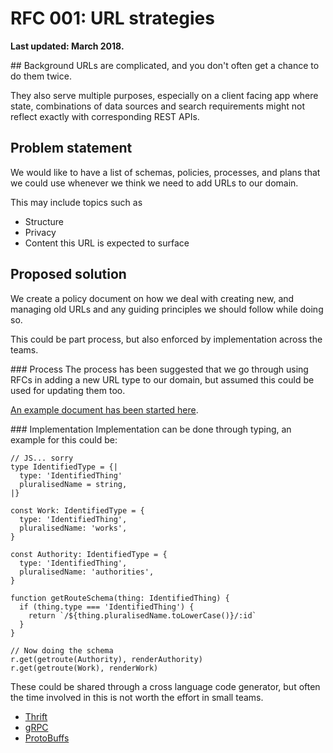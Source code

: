 # RFC 001: URL strategies

**Last updated: March 2018.**

## Background
URLs are complicated, and you don't often get a chance to do them twice.

They also serve multiple purposes, especially on a client facing app where
state, combinations of data sources and search requirements might not reflect
exactly with corresponding REST APIs.


## Problem statement
We would like to have a list of schemas, policies, processes, and plans that we
could use whenever we think we need to add URLs to our domain.

This may include topics such as
- Structure
- Privacy
- Content this URL is expected to surface

## Proposed solution
We create a policy document on how we deal with creating new, and managing old
URLs and any guiding principles we should follow while doing so.

This could be part process, but also enforced by implementation across the
teams.

### Process
The process has been suggested that we go through using RFCs in adding a new
URL type to our domain, but assumed this could be used for updating them
too.

[An example document has been started here](./example_strategy_document.md).


### Implementation
Implementation can be done through typing, an example for this could be:

```JS
// JS... sorry
type IdentifiedType = {|
  type: 'IdentifiedThing'
  pluralisedName = string,
|}

const Work: IdentifiedType = {
  type: 'IdentifiedThing',
  pluralisedName: 'works',
}

const Authority: IdentifiedType = {
  type: 'IdentifiedThing',
  pluralisedName: 'authorities',
}

function getRouteSchema(thing: IdentifiedThing) {
  if (thing.type === 'IdentifiedThing') {
    return `/${thing.pluralisedName.toLowerCase()}/:id`
  }
}

// Now doing the schema
r.get(getroute(Authority), renderAuthority)
r.get(getroute(Work), renderWork)

```

These could be shared through a cross language code generator, but often the
time involved in this is not worth the effort in small teams.
- [Thrift](https://thrift.apache.org/)
- [gRPC](https://grpc.io)
- [ProtoBuffs](https://developers.google.com/protocol-buffers/)

